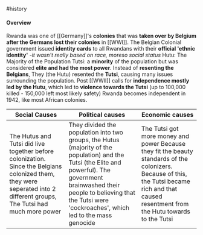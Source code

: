 #history 
#### Overview
Rwanda was one of [[Germany]]'s **colonies** that was **taken over by Belgium after the Germans lost their colonies** in [[WWI]].
The Belgian Colonial government issued **identity cards** to all Rwandans with their **official 'ethnic identity'** _-it wasn't really based on race, moreso social status_
	Hutu: The Majority of the Population
	Tutsi: a **minority** of the population but was considered **elite and had the most power**.
Instead of **resenting the Belgians**, They (the Hutu) resented the **Tutsi**, causing many issues surrounding the population.
Post [[WWII]] calls for **independence mostly led by the Hutu**, which led to **violence towards the Tutsi** (up to 100,000 killed - 150,000 left most likely safety)
	 Rwanda becomes independent in 1942, like most African colonies.


| Social Causes                                                                                                                                                            | Political causes                                                                                                                                                                                                                                   | Economic causes                                                                                                                                                                                  |
| ------------------------------------------------------------------------------------------------------------------------------------------------------------------------ | -------------------------------------------------------------------------------------------------------------------------------------------------------------------------------------------------------------------------------------------------- | ------------------------------------------------------------------------------------------------------------------------------------------------------------------------------------------------ |
| The Hutus and Tutsi did live together before colonization. Since the Belgians colonized them, they were seperated into 2 different groups, The Tutsi had much more power | They divided the population into two groups, the Hutus (majority of the population) and the Tutsi (the Elite and powerful). The government brainwashed their people to believing that the Tutsi were 'cockroaches', which led to the mass genocide | The Tutsi got more money and power Because they fit the beauty standards of the colonizers. Because of this, the Tutsi became rich and that caused resentment from the Hutu towards to the Tutsi |

